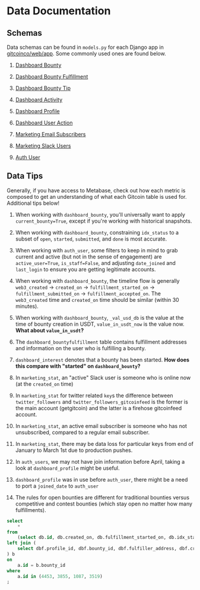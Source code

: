 # Data Documentation 

## Schemas

Data schemas can be found in `models.py` for each Django app in [gitcoinco/web/app](https://github.com/gitcoinco/web/tree/master/app). Some commonly used ones are found below.

1. [Dashboard Bounty](https://github.com/gitcoinco/web/blob/master/app/dashboard/models.py#L156-L220)

2. [Dashboard Bounty Fulfillment](https://github.com/gitcoinco/web/blob/master/app/dashboard/models.py#L802-L811)

3. [Dashboard Bounty Tip](https://github.com/gitcoinco/web/blob/master/app/dashboard/models.py#L867-L894)

4. [Dashboard Activity](https://github.com/gitcoinco/web/blob/master/app/dashboard/models.py#L1097-L1116)

5. [Dashboard Profile](https://github.com/gitcoinco/web/blob/master/app/dashboard/models.py#L1135-L1162)

6. [Dashboard User Action](https://github.com/gitcoinco/web/blob/master/app/dashboard/models.py#L1943-L1955)

7. [Marketing Email Subscribers](https://github.com/gitcoinco/web/blob/master/app/marketing/models.py#L48-L62)

8. [Marketing Slack Users](https://github.com/gitcoinco/web/blob/master/app/marketing/models.py#L210-L216)

9. [Auth User]()

## Data Tips

Generally, if you have access to Metabase, check out how each metric is composed to get an understanding of what each Gitcoin table is used for. Additional tips below!

1. When working with `dashboard_bounty`, you'll universally want to apply `current_bounty=True`, except if you're working with historical snapshots.

2. When working with `dashboard_bounty`, constraining `idx_status` to a subset of `open`, `started`, `submitted`, and `done` is most accurate. 

3. When working with `auth_user`, some filters to keep in mind to grab current and active (but not in the sense of engagement) are `active_user=True`, `is_staff=False`, and adjusting `date_joined` and `last_login` to ensure you are getting legitimate accounts.

4. When working with `dashboard_bounty`, the timeline flow is generally `web3_created` -> `created_on` -> `fulfillment_started_on` -> `fulfillment_submitted_on` -> `fulfillment_accepted_on`. The `web3_created` time and `created_on` time should be similar (within 30 minutes).

5. When working with `dashboard_bounty`, `_val_usd_db` is the value at the time of bounty creation in USDT, `value_in_usdt_now` is the value now. **What about `value_in_usdt`?**

6. The `dashboard_bountyfulfillment` table contains fulfillment addresses and information on the user who is fulfilling a bounty.

7. `dashboard_interest` denotes that a bounty has been started. **How does this compare with "started" on `dashboard_bounty`?**

8. In `marketing_stat`, an "active" Slack user is someone who is online now (at the `created_on` time)

9. In `marketing_stat` for twitter related `key`s the difference between `twitter_followers` and `twitter_followers_gitcoinfeed` is the former is the main account (getgitcoin) and the latter is a firehose gitcoinfeed account.

10. In `marketing_stat`, an active email subscriber is someone who has not unsubscribed, compared to a regular email subscriber.

11. In `marketing_stat`, there may be data loss for particular keys from end of January to March 1st due to production pushes.

12. In `auth_users`, we may not have join information before April, taking a look at `dashboard_profile` might be useful.

13. `dashboard_profile` was in use before `auth_user`, there might be a need to port a `joined_date` to `auth_user`

14. The rules for open bounties are different for traditional bounties versus competitive and contest bounties (which stay open no matter how many fulfillments).

```sql
select
    *
from 
    (select db.id, db.created_on, db.fulfillment_started_on, db.idx_status from dashboard_bounty db where db.idx_status = 'open') a
left join (
    select dbf.profile_id, dbf.bounty_id, dbf.fulfiller_address, dbf.created_on fulfilled_on from dashboard_bountyfulfillment dbf
) b
on 
    a.id = b.bounty_id 
where
    a.id in (4453, 3855, 1087, 3519)
;
```

